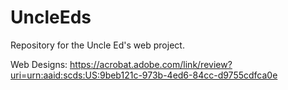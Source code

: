 # UncleEds
Repository for the Uncle Ed's web project. 

Web Designs:
https://acrobat.adobe.com/link/review?uri=urn:aaid:scds:US:9beb121c-973b-4ed6-84cc-d9755cdfca0e
